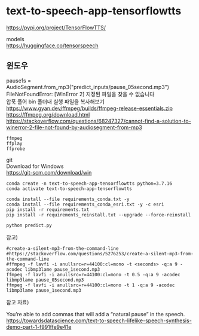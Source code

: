 # text-to-speech-app-tensorflowtts

https://pypi.org/project/TensorFlowTTS/  

models  
https://huggingface.co/tensorspeech

## 윈도우

pause1s = AudioSegment.from_mp3("predict_inputs/pause_05second.mp3")  
FileNotFoundError: [WinError 2] 지정된 파일을 찾을 수 없습니다    
압푹 풀어 bin 폴더내 실행 파일을 복사해보기  
https://www.gyan.dev/ffmpeg/builds/ffmpeg-release-essentials.zip  
https://ffmpeg.org/download.html  
https://stackoverflow.com/questions/68247327/cannot-find-a-solution-to-winerror-2-file-not-found-by-audiosegment-from-mp3

```
ffmpeg
ffplay
ffprobe
```

git  
Download for Windows  
https://git-scm.com/download/win

```
conda create -n text-to-speech-app-tensorflowtts python=3.7.16
conda activate text-to-speech-app-tensorflowtts

conda install --file requirements_conda.txt -y
conda install --file requirements_conda_esri.txt -y -c esri
pip install -r requirements.txt
pip install -r requirements_reinstall.txt --upgrade --force-reinstall
```

```
python predict.py
```

참고)
```
#create-a-silent-mp3-from-the-command-line
#https://stackoverflow.com/questions/5276253/create-a-silent-mp3-from-the-command-line
#ffmpeg -f lavfi -i anullsrc=r=44100:cl=mono -t <seconds> -q:a 9 -acodec libmp3lame pause_1second.mp3
ffmpeg -f lavfi -i anullsrc=r=44100:cl=mono -t 0.5 -q:a 9 -acodec libmp3lame pause_05second.mp3
ffmpeg -f lavfi -i anullsrc=r=44100:cl=mono -t 1 -q:a 9 -acodec libmp3lame pause_1second.mp3
```

참고 자료)

You’re able to add commas that will add a “natural pause” in the speech.  
https://towardsdatascience.com/text-to-speech-lifelike-speech-synthesis-demo-part-1-f991ffe9e41e

